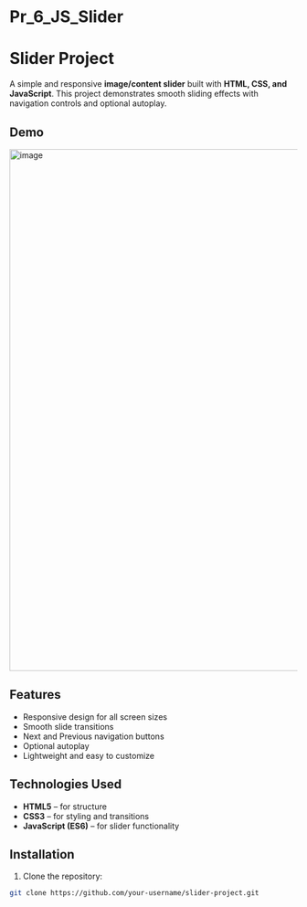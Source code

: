 # Pr_6_JS_Slider


# Slider Project

A simple and responsive **image/content slider** built with **HTML, CSS, and JavaScript**. This project demonstrates smooth sliding effects with navigation controls and optional autoplay.

## Demo

<img width="1915" height="914" alt="image" src="https://github.com/user-attachments/assets/97ccda16-9b3c-4bc9-96d2-4774d964ffdf" />





## Features

- Responsive design for all screen sizes
- Smooth slide transitions
- Next and Previous navigation buttons
- Optional autoplay
- Lightweight and easy to customize

## Technologies Used

- **HTML5** – for structure  
- **CSS3** – for styling and transitions  
- **JavaScript (ES6)** – for slider functionality  

## Installation

1. Clone the repository:

```bash
git clone https://github.com/your-username/slider-project.git
